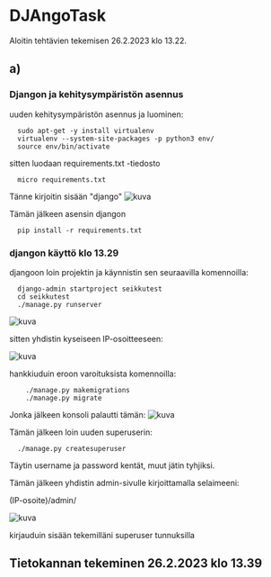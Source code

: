 # DJAngoTask

Aloitin tehtävien tekemisen 26.2.2023 klo 13.22.

## a)

### Djangon ja kehitysympäristön asennus

uuden kehitysympäristön asennus ja luominen:

      sudo apt-get -y install virtualenv
      virtualenv --system-site-packages -p python3 env/
      source env/bin/activate

sitten luodaan requirements.txt -tiedosto

      micro requirements.txt
      
Tänne kirjoitin sisään "django"
![kuva](https://user-images.githubusercontent.com/105205141/221407705-ebae41e5-4340-43b7-8969-a34c1f51ab5b.png)

Tämän jälkeen asensin djangon

      pip install -r requirements.txt
      
### djangon käyttö klo 13.29

djangoon loin projektin ja käynnistin sen seuraavilla komennoilla:

      django-admin startproject seikkutest
      cd seikkutest
      ./manage.py runserver
      
![kuva](https://user-images.githubusercontent.com/105205141/221407856-75f9df76-7849-44f5-92ff-d651c8d0e13d.png)

sitten yhdistin kyseiseen IP-osoitteeseen:

![kuva](https://user-images.githubusercontent.com/105205141/221407902-160ca985-d706-473e-9e75-1e91740ce2af.png)

hankkiuduin eroon varoituksista komennoilla: 

        ./manage.py makemigrations
        ./manage.py migrate
        
Jonka jälkeen konsoli palautti tämän: 
![kuva](https://user-images.githubusercontent.com/105205141/221408035-32ee4a6c-5d21-47fa-b9e2-9db0adad2ca7.png)

Tämän jälkeen loin uuden superuserin:

      ./manage.py createsuperuser
      
Täytin username ja password kentät, muut jätin tyhjiksi.

Tämän jälkeen yhdistin admin-sivulle kirjoittamalla selaimeeni:

(IP-osoite)/admin/

![kuva](https://user-images.githubusercontent.com/105205141/221408218-07666e43-2d78-4d30-9f4f-da7c6abe0dc2.png)

kirjauduin sisään tekemilläni superuser tunnuksilla

## Tietokannan tekeminen 26.2.2023 klo 13.39





